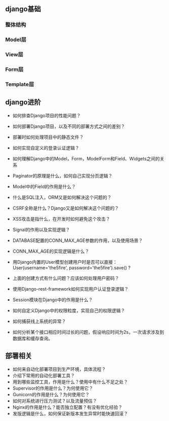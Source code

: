 ## django基础

### 整体结构

### Model层

### View层

### Form层

### Template层


## django进阶

* 如何排查Django项目的性能问题？

* 如何部署Django项目，以及不同的部署方式之间的差别？
* 部署时如何处理项目中的静态文件？
* 如何实现自定义的登录认证逻辑？
* 如何理解Django中的Model，Form，ModelForm和Field、Widgets之间的关系
* Paginator的原理是什么，如何自己实现分页逻辑？
* Model中的Field的作用是什么？
* 什么是SQL注入，ORM又是如何解决这个问题的？
* CSRF全称是什么？Django又是如何解决这个问题的？
* XSS攻击是指什么，在开发时如何避免这个攻击？
* Signal的作用以及实现逻辑？
* DATABASE配置的CONN_MAX_AGE参数的作用，以及使用场景？
* CONN_MAX_AGE的实现逻辑是什么？
* 用Django内置的User模型创建用户时是否可以直接：User(username='the5fire', password='the5fire').save() ?
* 上面的创建方式有什么问题？应该如何处理用户密码？
* 使用Django-rest-framework如何实现用户认证登录逻辑？
* Session模块在Django中的作用是什么？
* 如何自定义Django中的权限粒度，实现自己的权限逻辑？
* 如何捕获线上系统的异常？
* 如何分析某个接口相应时间过长的问题，假设响应时间为2s，一次请求涉及到数据库和缓存查询。


## 部署相关

* 如何来自动化部署项目到生产环境，具体流程？
* 介绍下常用的自动化部署工具？
* 用到哪些监控工具，作用是什么？使用中有什么不足之处？
* Supervisor的作用是什么？为何使用它？
* Gunicorn的作用是什么？为何使用它？
* 如何对系统进行压力测试？以及流量预估？
* Nginx的作用是什么？能否独立配置？有没有优化经验？
* 发版逻辑是什么，如何保证新版本发生异常时能快速回滚？





